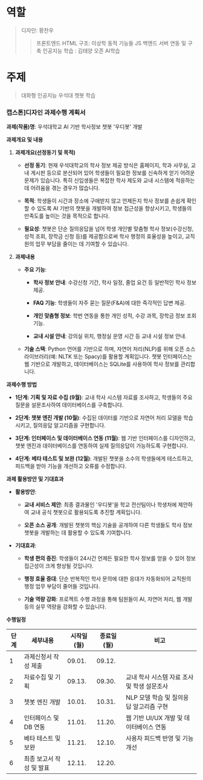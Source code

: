 # 역할
>디자인: 황찬우
>>프론트엔드 HTML
>구조: 이상학
>>동적 기능들 JS 
>백엔드
>>서버 연동 및 구축
>인공지능 학습 : 김태양
>오픈 AI학습

# 주제
>대화형 인공지능
>우석대 쳇봇 학습


### **캡스톤]디자인 과제수행 계획서**

**과제(작품)명**: 우석대학교 AI 기반 학사정보 챗봇 '우디봇' 개발

**과제개요 및 내용**

1. **과제개요(선정동기 및 목적)**
    
    - **선정 동기**: 현재 우석대학교의 학사 정보 제공 방식은 홈페이지, 학과 사무실, 교내 게시판 등으로 분산되어 있어 학생들이 필요한 정보를 신속하게 얻기 어려운 문제가 있습니다. 특히 신입생들은 복잡한 학사 제도와 교내 시스템에 적응하는 데 어려움을 겪는 경우가 많습니다.
        
    - **목적**: 학생들이 시간과 장소에 구애받지 않고 언제든지 학사 정보를 손쉽게 확인할 수 있도록 AI 기반의 챗봇을 개발하여 정보 접근성을 향상시키고, 학생들의 만족도를 높이는 것을 목적으로 합니다.
        
    - **필요성**: 챗봇은 단순 질의응답을 넘어 학생 개인별 맞춤형 학사 정보(수강신청, 성적 조회, 장학금 신청 등)를 제공함으로써 학사 행정의 효율성을 높이고, 교직원의 업무 부담을 줄이는 데 기여할 수 있습니다.
        
2. **과제내용**
    
    - **주요 기능**:
        
        - **학사 정보 안내**: 수강신청 기간, 학사 일정, 졸업 요건 등 일반적인 학사 정보 제공.
            
        - **FAQ 기능**: 학생들이 자주 묻는 질문(F&A)에 대한 즉각적인 답변 제공.
            
        - **개인 맞춤형 정보**: 학번 연동을 통한 개인 성적, 수강 과목, 장학금 정보 조회 기능.
            
        - **교내 시설 안내**: 강의실 위치, 행정실 운영 시간 등 교내 시설 정보 안내.
            
    - **기술 스택**: Python 언어를 기반으로 하며, 자연어 처리(NLP)를 위해 오픈 소스 라이브러리(예: NLTK 또는 Spacy)를 활용할 계획입니다. 챗봇 인터페이스는 웹 기반으로 개발하고, 데이터베이스는 SQLite를 사용하여 학사 정보를 관리합니다.
        

**과제수행 방법**

- **1단계: 기획 및 자료 수집 (9월)**: 교내 학사 시스템 자료를 조사하고, 학생들의 주요 질문을 설문조사하여 데이터베이스를 구축합니다.
    
- **2단계: 챗봇 엔진 개발 (10월)**: 수집된 데이터를 기반으로 자연어 처리 모델을 학습시키고, 질의응답 알고리즘을 구현합니다.
    
- **3단계: 인터페이스 및 데이터베이스 연동 (11월)**: 웹 기반 인터페이스를 디자인하고, 챗봇 엔진과 데이터베이스를 연동하여 실제 질의응답이 가능하도록 구현합니다.
    
- **4단계: 베타 테스트 및 보완 (12월)**: 개발된 챗봇을 소수의 학생들에게 테스트하고, 피드백을 받아 기능을 개선하고 오류를 수정합니다.
    

**과제 활용방안 및 기대효과**

- **활용방안**:
    
    - **교내 서비스 제안**: 최종 결과물인 '우디봇'을 학교 전산팀이나 학생처에 제안하여 교내 공식 챗봇으로 활용되도록 추진할 계획입니다.
        
    - **오픈 소스 공개**: 개발된 챗봇의 핵심 기술을 공개하여 다른 학생들도 학사 정보 챗봇을 개발하는 데 활용할 수 있도록 기여합니다.
        
- **기대효과**:
    
    - **학생 편의 증진**: 학생들이 24시간 언제든 필요한 학사 정보를 얻을 수 있어 정보 접근성이 크게 향상될 것입니다.
        
    - **행정 효율 증대**: 단순 반복적인 학사 문의에 대한 응대가 자동화되어 교직원의 행정 업무 부담이 줄어들 것입니다.
        
    - **기술 역량 강화**: 프로젝트 수행 과정을 통해 팀원들이 AI, 자연어 처리, 웹 개발 등의 실무 역량을 강화할 수 있습니다.

**수행일정**

| 단계  | 세부내용           | 시작일(월) | 종료일(월) | 비고                        |
| --- | -------------- | ------ | ------ | ------------------------- |
| 1   | 과제신청서 작성 제출    | 09.01. | 09.12. |                           |
| 2   | 자료수집 및 기획      | 09.13. | 09.30. | 교내 학사 시스템 자료 조사 및 학생 설문조사 |
| 3   | 챗봇 엔진 개발       | 10.01. | 10.31. | NLP 모델 학습 및 질의응답 알고리즘 구현  |
| 4   | 인터페이스 및 DB 연동  | 11.01. | 11.20. | 웹 기반 UI/UX 개발 및 데이터베이스 연동 |
| 5   | 베타 테스트 및 보완    | 11.21. | 12.10. | 사용자 피드백 반영 및 기능 개선        |
| 6   | 최종 보고서 작성 및 발표 | 12.11. | 12.20. |                           |
